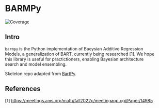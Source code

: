 
# BARMPy

![Coverage](https://github.com/dvbuntu/barmpy/actions/workflows/test-barmpy.yml/badge.svg)


## Intro

`barmpy` is the Python implementation of Baeysian Additive Regression Models, a generalization of BART, currently being researched [1].  We hope this library is useful for practictioners, enabling Bayesian architecture search and model ensembling.

Skeleton repo adapted from [BartPy](https://github.com/JakeColtman/bartpy).

## References

 [1] https://meetings.ams.org/math/fall2022c/meetingapp.cgi/Paper/14985
